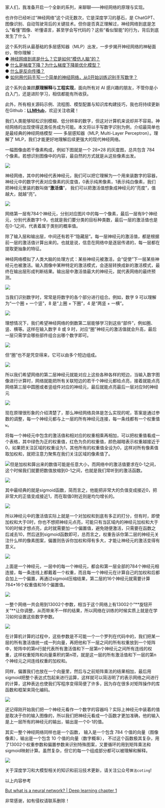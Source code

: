 家人们，我准备开启一个全新的系列，来聊聊——神经网络的原理与实现。

也许你已经听过“神经网络”这个词无数次，它是深度学习的基石，是 ChatGPT、图像识别、自动驾驶背后的关键技术。但你是否真正理解过，神经网络到底是怎么“看懂”图像、听懂语言，甚至学会写代码的？这些“看似智能”的行为，背后到底发生了什么？

这个系列将从最基础的多层感知器（MLP）出发，一步步揭开神经网络的神秘面纱，带你理解：  
● [神经网络到底是什么？它是如何“模仿人脑”的？](https://zhuanlan.zhihu.com/p/1914643372376847471)  
● [什么是梯度下降？为什么梯度下降能优化模型？](https://zhuanlan.zhihu.com/p/1917179497192593050)  
● [什么是反向传播？](https://zhuanlan.zhihu.com/p/1917262748246581317)  
● [如何用代码手写一个简单的神经网络，从0开始训练识别手写数字？](https://zhuanlan.zhihu.com/p/1917325067064447077)

这个系列会兼顾**原理解释**与**工程实现**，面向所有对 AI 感兴趣的朋友，不管你是小白入门，还是进阶学习，相信都能有所收获。

<font style="color:rgb(25, 27, 31);">此外，所有相关源码示例、流程图、模型配置与知识库构建技巧，我也将持续更新在Github：</font>[**<font style="color:rgb(25, 27, 31);">LLMHub</font>**](https://github.com/zhangting-hit/LLMHub)<font style="color:rgb(25, 27, 31);">，欢迎关注收藏！</font>

我们人类能够轻松识别模糊、低分辨率的数字，但这对计算机来说却并不容易。神经网络的出现使得这类任务成为可能。本文将以手写数字识别为例，介绍最简单也是最经典的神经网络模型 —— 多层感知器（MLP, Multi-Layer Perceptron）。理解了 MLP，我们才能更好地理解后续更强大的现代神经网络。  

一幅图像由若干像素构成，例如下图就是一个 28×28 的灰度图，总共包含 784 个像素。若想识别图像中的内容，最自然的方式就是从这些像素出发。  

![](https://cdn.nlark.com/yuque/0/2025/png/28454971/1749217268669-4a234baa-aa94-49e6-8d04-a300272f9656.png)

神经网络，其中的神经代表神经元，我们可以把它理解为一个用来装数字的容器，神经元中的数字代表对应像素的灰度值，0表示纯黑像素，1表示纯白像素，我们把神经元里装的数叫做“**激活值**”， 我们可以把激活值想象成神经元的“亮度”，值越大，就越“亮”。  

![](https://cdn.nlark.com/yuque/0/2025/png/28454971/1749220702352-dac7dd6a-72a1-4c31-ab1b-f57208a6f748.png)

网络第一层有784个神经元，分别对应图片中的每一个像素，最后一层有9个神经元，分别代表数字1-9，也就是我们要分类的目标种类数，最后一层的激活值也是在0-1之间，代表着属于类别的概率值。

除了输入层和输出层，中间还有若干“隐藏层”。每一层神经元的激活值，都是根据前一层的激活值计算出来的。也就是说，信息在网络中是逐层传递的，每一层都在提取更抽象的特征。

神经网络模拟了人类大脑的处理方式：某些神经元被激活，会“促使”下一层某些神经元也被激活。输入图像中某种特定的激活模式，会逐层转换成新的激活模式，最终在输出层形成判断结果。输出层中激活值最大的神经元，就代表网络的最终预测。

![](https://cdn.nlark.com/yuque/0/2025/png/28454971/1749218153693-eed3a46b-60eb-444f-a643-0297f778662d.png)

 当我们识别数字时，常常是将数字的各个部分进行组合。例如，数字 9 可以理解为“一个圈 + 一个竖”，8 是“上圈 + 下圈”，4 是“两竖 + 一横”。  

![](https://cdn.nlark.com/yuque/0/2025/png/28454971/1749218195259-250c94ce-b3f7-4bb4-ab8f-0fda2cc3b15c.png)

 理想情况下，我们希望神经网络的倒数第二层能够学习到这些“部件”，例如圈、竖、横等。这样在输入数字 8 或 9 时，对应“圈”神经元的激活值就会升高，最后一层只需学会哪些部件组合出哪个数字即可。  

![](https://cdn.nlark.com/yuque/0/2025/png/28454971/1749218285036-ee3811ff-6e98-4eea-a132-8b22dbcbd0af.png)

 但“圈”也不是凭空得来，它可以由多个短边组成。

![](https://cdn.nlark.com/yuque/0/2025/png/28454971/1749261351385-24884c8c-c325-4af7-ad61-fae5a1a473f3.png)

所以我们希望网络的第二层神经元就能对应上这些各种各样的短边，当输入数字图像进行计算时，网络就能把所有关联短边的若干个神经元都给点亮，接着就能点亮网络第三层中圆圈或者竖组件对应的神经元，最后就能点亮最后一层对应9的神经元

![](https://cdn.nlark.com/yuque/0/2025/png/28454971/1749261695376-acdb3a3f-9cf4-444c-960e-799eb5174fc5.png)

现在原理很形象的介绍清楚了，那么神经网络具体是怎么实现的呢，答案是通过参数的调整，每一个神经元都与上一层的所有神经元连接，每一条线都有一个权重值`w`。

将每一个神经元中包含的激活值和相对应的权重相乘再相加，可以把权重值看成一个表格，其中绿色为正的权重值，红色为负的权重值，颜色越暗表示权重越接近于0，如果把关注区域的权重设为1，其他所有的权重值全设为0，这样对所有像素值取加权和，就把注意力聚焦在我们关注区域的像素值了。

![](https://cdn.nlark.com/yuque/0/2025/png/28454971/1749218764918-f10b981d-58a8-4c9d-8ae8-6d5ee60af2e9.png)但是加权和算出来的数值可能是任意大小，而网络中的激活值要求在0-1之间，这个时候我们就要把数值放缩到0-1之间，也就是我们常听到的激活函数。

![](https://cdn.nlark.com/yuque/0/2025/png/28454971/1749218919057-1792fbaf-c716-4fbe-ba7b-2e93130eb110.png)

其中最经典的就是sigmoid函数，简而言之，他能把非常大的负值变成接近0，把非常大的正值变成接近1，而在取值0附近则是均匀增长的。

![](https://cdn.nlark.com/yuque/0/2025/png/28454971/1749218945928-7139696a-620e-4cd0-b701-337a46e54a30.png)

所以神经元中的激活值实际上就是一个对加权和到底有多正的打分，但有时，即使加权和大于0时，你也不想把神经元点亮，可能只有当区域内的神经元加权和大于10的时候才想点亮，此时就需要加一个偏置值，避免随便激活，只需要在函数之后减去10，然后送到sigmoid函数即可，总而言之，权重告诉你第二层的神经元关注什么样的像素图案，偏置则告诉你加权和得有多大，才能让神经元的激活变得有意义。

![](https://cdn.nlark.com/yuque/0/2025/png/28454971/1749218987879-38d46f88-cfff-4c67-8346-6e2348b2aabe.png)

上面是一个神经元，一层中的每一个神经元，都会和第一层全部的784个神经元相连接，每一条连线上都戴着一个权重，而且每一个神经元在计算自己的加权和后都会加上一个偏置，再通过sigmoid压缩结果，第二层的16个神经元就需要计算784*16个权重值和16个偏置值。

![](https://cdn.nlark.com/yuque/0/2025/png/28454971/1749219062342-39dc324c-091b-457d-afa1-a005c1e647cf.png)

一整个网络一共会用到13002个参数，相当于这个网络上有13002个“**旋钮开关”**让你调整，从而带来不一样的结果，所以网络在训练的时候实质上就是在学习如何设置这些数字参数。

![](https://cdn.nlark.com/yuque/0/2025/png/28454971/1749219087439-f6dc9ff1-3cce-42ff-b3e0-17b50ec25979.png)

在计算机计算的过程中，这些参数是不可能一个一个罗列在代码中的，我们把某一层的所有激活值统一成一列向量，再把他和下一层之间的所有权重放到一个矩阵中，矩阵中的第n行就代表所有激活值和下一层第n个神经元之间所有连线的权重，这样权重矩阵和向量乘积的第n项，就是这一层的所有激活值和下一层的第n个神经元之间连线权重的加权和。

同样，偏置我们也放在一个向量里，然后与之前矩阵乘法的结果相加，最后用sigmoid把整个表达式包起来进行运算，这样就可以简洁明了的表示网络之间进行的计算，这种表达也使我们写程序变得简便了许多，因为存在很多对矩阵操作的库函数和框架来简化编码。

![](https://cdn.nlark.com/yuque/0/2025/png/28454971/1749219267640-c9ad43a5-918e-4afe-8446-5a80a87ab3ec.png)

还记得刚开始我们把一个神经元看作一个数字的容器吗？实际上神经元中装着的值是取决于你的输入图像的，所以我们把神经元看成一个函数才更加准确，他的输入是上一层所有的神经元的输出，输出是一个0-1的值。

其实一整个神经网络同样也是一个函数， 输入是一个包含 784 个值的向量（图像像素），输出是一个包含 10 个值的向量（数字概率），  不过这个函数极其复杂，用了13002个权重参数和偏置参数来识别特殊图案，又要循环的用到矩阵乘法和sigmoid映射计算。虽然复杂，但它的每一个组成部分都可以被理解和解释。  

![](https://cdn.nlark.com/yuque/0/2025/png/28454971/1749267220506-a751f836-7e2d-432f-9d32-6b79a49b2dc0.png)

<font style="color:rgb(25, 27, 31);">关于深度学习和大模型相关的知识和前沿技术更新，请关注公众号</font>`算法coting`<font style="color:rgb(25, 27, 31);">!</font>



以上内容参考

[But what is a neural network? | Deep learning chapter 1](https://www.youtube.com/watch?v=aircAruvnKk&list=PLZHQObOWTQDNU6R1_67000Dx_ZCJB-3pi)

非常感谢，如有侵权请联系删除！

